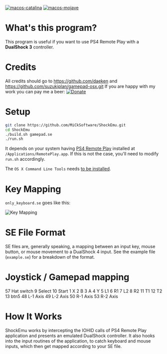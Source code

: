 [![macos-catalina](https://img.shields.io/badge/macos-catalina-brightgreen.svg)](https://www.apple.com/macos/catalina-preview)
[![macos-mojave](https://img.shields.io/badge/macos-mojave-brightgreen.svg)](https://www.apple.com/lae/macos/mojave)

# What's this program?
This program is useful if you want to use PS4 Remote Play with a __DualShock 3__ controller.

# Credits
All credits should go to https://github.com/daeken and https://github.com/suzukiplan/gamepad-osx.git
If you are happy with my work you can pay me a beer:
[![Donate](https://img.shields.io/badge/Donate-PayPal-green.svg)](https://www.paypal.me/micksoftware)

# Setup
```zsh
git clone https://github.com/MiCkSoftware/ShockEmu.git
cd ShockEmu
./build.sh gamepad.se
./run.sh
```

It depends on your system having [PS4 Remote Play](https://remoteplay.dl.playstation.net/remoteplay/lang/en/index.html) installed at `/Applications/RemotePlay.app`. If this is not the case, you'll need to modify `run.sh` accordingly.

The `OS X Command Line Tools` needs [to be installed](https://stackoverflow.com/a/53078282/584548).

# Key Mapping
`only_keyboard.se` goes like this:

![Key Mapping](https://github.com/MiCkSoftware/ShockEmu/blob/master/KeyMapping.png)

# SE File Format
SE files are, generally speaking, a mapping between an input key, mouse button, or mouse movement to a DualShock 4 input. See the example file (`example.se`) for a breakdown of the format.

# Joystick / Gamepad mapping
57  Hat switch
9   Select
10  Start
1   X
2   B
3   A
4   Y
5   L1
6   R1
7   L2
8   R2
11  T1
12  T2
13  btn5
48  L-1 Axis
49  L-2 Axis
50  R-1 Axis
53  R-2 Axis

# How It Works
ShockEmu works by intercepting the IOHID calls of PS4 Remote Play application and presents an emulated DualShock controller. It also hooks into the input routines of the application, to catch keyboard and mouse inputs, which then get mapped according to your SE file.


